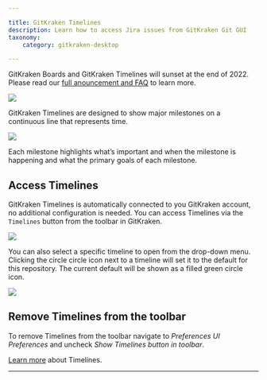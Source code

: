 ```yaml
---

title: GitKraken Timelines
description: Learn how to access Jira issues from GitKraken Git GUI
taxonomy:
    category: gitkraken-desktop

---
```


<div class='callout callout--danger'>
    <p> GitKraken Boards and GitKraken Timelines will sunset at the end of 2022. Please read our <a href="https://www.gitkraken.com/boards-and-timelines" target="_blank">full anouncement and FAQ</a> to learn more. </p>
</div>

<img src='/wp-content/uploads/timelines/integrations/gitkraken/gitkrakentimelines.gif' class='img-bordered img-responsive center'>

GitKraken Timelines are designed to show major milestones on a continuous line that represents time.

<img src='/wp-content/uploads/timelines/overview/timelines-overview.png' srcset='/wp-content/uploads/timelines/overview/timelines-overview@2x.png 2x' class='img-bordered img-responsive center'>

Each milestone highlights what’s important and when the milestone is happening and what the primary goals of each milestone.

## Access Timelines <a id="access-timelines"></a>

GitKraken Timelines is automatically connected to you GitKraken account, no additional configuration is needed. You can access Timelines via the `Timelines` button from the toolbar in GitKraken.

<img src='/wp-content/uploads/timelines/integrations/gitkraken/gitkraken-integration.png' srcset='/wp-content/uploads/timelines/integrations/gitkraken/gitkraken-integration@2x.png 2x' class='img-bordered img-responsive center'>

You can also select a specific timeline to open from the drop-down menu. Clicking the circle <span class='sr-only'>circle </span><kbd><i class="far fa-circle"></i></i></kbd> icon next to a timeline will set it to the default for this repository. The current default will be shown as a filled <span class='sr-only'>green circle </span><kbd><i class="far fa-dot-circle"></i></kbd> icon.

<img src='/wp-content/uploads/timelines/integrations/gitkraken/default.png' srcset='/wp-content/uploads/timelines/integrations/gitkraken/default@2x.png 2x' class='img-bordered img-responsive center'>

## Remove Timelines from the toolbar

To remove Timelines from the toolbar navigate to <em class='context-menu'>Preferences <i class='fa fa-caret-right'></i> UI Preferences</em> and uncheck _Show Timelines button in toolbar_.

[Learn more](/timelines/overview/) about Timelines.

***